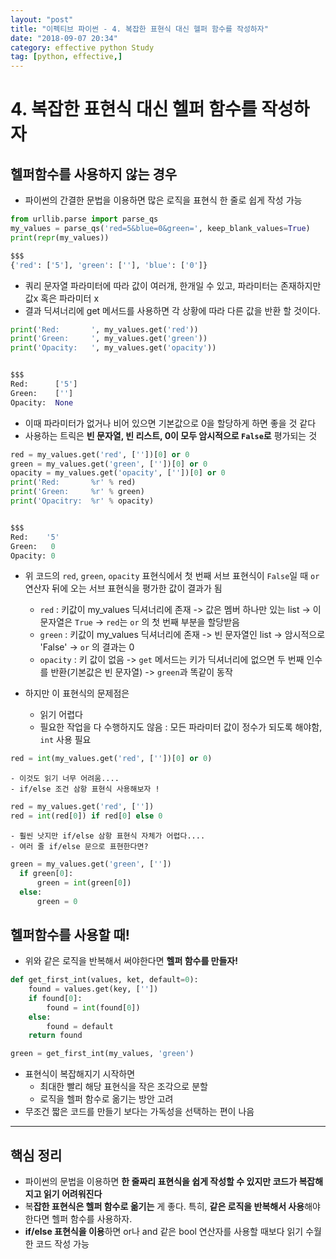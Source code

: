 ```yaml
---
layout: "post"
title: "이펙티브 파이썬 - 4. 복잡한 표현식 대신 헬퍼 함수를 작성하자"
date: "2018-09-07 20:34"
category: effective python Study
tag: [python, effective,]
---
```


# 4. 복잡한 표현식 대신 헬퍼 함수를 작성하자
## 헬퍼함수를 사용하지 않는 경우
- 파이썬의 간결한 문법을 이용하면 많은 로직을 표현식 한 줄로 쉽게 작성 가능

```python
from urllib.parse import parse_qs
my_values = parse_qs('red=5&blue=0&green=', keep_blank_values=True)
print(repr(my_values))

$$$
{'red': ['5'], 'green': [''], 'blue': ['0']}
```

- 쿼리 문자열 파라미터에 따라 값이 여러개, 한개일 수 있고, 파라미터는 존재하지만 값x 혹은 파라미터 x
- 결과 딕셔너리에 get 메서드를 사용하면 각 상황에 따라 다른 값을 반환 할 것이다.

```python
print('Red:       ', my_values.get('red'))
print('Green:     ', my_values.get('green'))
print('Opacity:   ', my_values.get('opacity'))


$$$
Red:      ['5']
Green:    ['']
Opacity:  None
```

- 이때 파라미터가 없거나 비어 있으면 기본값으로 0을 할당하게 하면 좋을 것 같다
- 사용하는 트릭은 **빈 문자열, 빈 리스트, 0이 모두 암시적으로 `False`로** 평가되는 것

```python
red = my_values.get('red', [''])[0] or 0
green = my_values.get('green', [''])[0] or 0
opacity = my_values.get('opacity', [''])[0] or 0
print('Red:       %r' % red)
print('Green:     %r' % green)
print('Opacitry:  %r' % opacity)


$$$
Red:    '5'
Green:   0
Opacity: 0
```

- 위 코드의 `red`, `green`, `opacity` 표현식에서 첫 번째 서브 표현식이 `False`일 때 `or` 연산자 뒤에 오는 서브 표현식을 평가한 값이 결과가 됨
  - `red` : 키값이 my_values 딕셔너리에 존재 -> 값은 멤버 하나만 있는 list -> 이 문자열은 `True` -> `red`는 `or` 의 첫 번째 부분을 할당받음
  - `green` : 키값이 my_values 딕셔너리에 존재 -> 빈 문자열인 list -> 암시적으로 'False' -> `or` 의 결과는 0
  - `opacity` : 키 값이 없음 -> `get` 메서드는 키가 딕셔너리에 없으면 두 번째 인수를 반환(기본값은 빈 문자열) -> `green`과 똑같이 동작

- 하지만 이 표현식의 문제점은
  - 읽기 어렵다
  - 필요한 작업을 다 수행하지도 않음 : 모든 파라미터 값이 정수가 되도록 해야함, `int` 사용 필요

```python
red = int(my_values.get('red', [''])[0] or 0)
```

    - 이것도 읽기 너무 어려움....
    - if/else 조건 삼항 표현식 사용해보자 !


```python
red = my_values.get('red', [''])
red = int(red[0]) if red[0] else 0
```

    - 훨씬 낫지만 if/else 삼항 표현식 자체가 어렵다....
    - 여러 줄 if/else 문으로 표현한다면?

```python
green = my_values.get('green', [''])
  if green[0]:
      green = int(green[0])
  else:
      green = 0
```
## 헬퍼함수를 사용할 때!

- 위와 같은 로직을 반복해서 써야한다면 **헬퍼 함수를 만들자!**

```python
def get_first_int(values, ket, default=0):
    found = values.get(key, [''])
    if found[0]:
        found = int(found[0])
    else:
        found = default
    return found

green = get_first_int(my_values, 'green')
```

- 표현식이 복잡해지기 시작하면
  - 최대한 빨리 해당 표현식을 작은 조각으로 분할
  - 로직을 헬퍼 함수로 옮기는 방안 고려
- 무조건 짧은 코드를 만들기 보다는 가독성을 선택하는 편이 나음


---

## 핵심 정리
- 파이썬의 문법을 이용하면 **한 줄짜리 표현식을 쉽게 작성할 수 있지만 코드가 복잡해지고 읽기 어려워진다**
- 복**잡한 표현식은 헬퍼 함수로 옮기는** 게 좋다. 특히, **같은 로직을 반복해서 사용**해야 한다면 헬퍼 함수를 사용하자.
- **if/else 표현식을 이용**하면 or나 and 같은 bool 연산자를 사용할 때보다 읽기 수월한 코드 작성 가능
